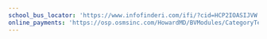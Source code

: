 ```yaml
---
school_bus_locator: 'https://www.infofinderi.com/ifi/?cid=HCP2IOASIJVW'
online_payments: 'https://osp.osmsinc.com/HowardMD/BVModules/CategoryTemplates/Detailed%20List%20with%20Properties/Category.aspx?categoryid=DA011'
---
```

